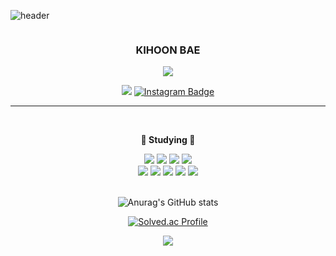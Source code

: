<!--헤더-->

![header](https://capsule-render.vercel.app/api?type=slice&color=auto&height=200&section=header&text=Hello&desc=I'm%20KiHoon&fontSize=60&rotate=14&fontAlignY=25&fontAlign=75&descAlignY=43&descAlign=80&&animation=twinkling)

<div align="center" style="overflow: hidden; width: 100%">

### KIHOON BAE

<a href="https://github.com/qorlgns1"><img src="https://hits.seeyoufarm.com/api/count/incr/badge.svg?url=https%3A%2F%2Fgithub.com%2Fqorlgns1&count_bg=%23000000&title_bg=%23000000&icon=github.svg&icon_color=%23E7E7E7&title=+Github&edge_flat=true"/></a>

<div align=center>

[![](https://img.shields.io/badge/RESUME-blue?logo=appveyor&logoColor=white)](https://kihoon-bae.notion.site/e4fab8bcb0d94513b436ac6a3fb4bb35)
[![Instagram Badge](https://img.shields.io/badge/-Instagram-dd2a7b?style=flat-square&logo=instagram&logoColor=white&link=https://www.instagram.com/bk_hoon)](https://www.instagram.com/bk_hoon)

</div>

---

<br>

</div>

<div align="center">
  
  <strong>📝 Studying 📝</strong>
  
<img src="https://img.shields.io/badge/HTML-E34F26?style=flat-square&logo=HTML5&logoColor=white"/>
<img src="https://img.shields.io/badge/CSS-1572B6?style=flat-square&logo=CSS3&logoColor=white"/>
<img src="https://img.shields.io/badge/SaSS-CC6699?style=flat-square&logo=Sass&logoColor=white"/>
<img src="https://img.shields.io/badge/JavaScript-F7E018?style=flat-square&logo=JavaScript&logoColor=white"/><br>
<img src="https://img.shields.io/badge/TypeScript-3178C6?style=flat-square&logo=TypeScript&logoColor=white"/>
<img src="https://img.shields.io/badge/React.js-61DAFB?style=flat-square&logo=React&logoColor=white"/>
<img src="https://img.shields.io/badge/Redux-764ABC?style=flat&logo=Redux&logoColor=white"/>
<img src="https://img.shields.io/badge/Java-007396?style=flat&logo=Java&logoColor=white"/>
<img src="https://img.shields.io/badge/Spring-6DB33F?style=flat&logo=Spring&logoColor=white"/>

</div>
<br>

<div align="center">

![Anurag's GitHub stats](https://github-readme-stats.vercel.app/api?username=qorlgns1&count_private=true&show_icons=true&theme=graywhite)

[![Solved.ac Profile](http://mazassumnida.wtf/api/generate_badge?boj=s12800)](https://solved.ac/s12800)

  <img src="https://github-readme-stats.vercel.app/api/top-langs/?username=qorlgns1&theme=dracula&exclude_repo=Computer-Science-Engineering&layout=compact&langs_count=10"/>

</div>

